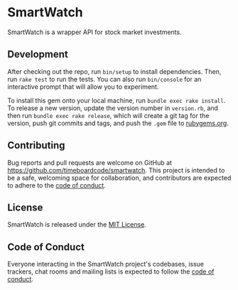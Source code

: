 # SmartWatch

SmartWatch is a wrapper API for stock market investments.

## Development

After checking out the repo, run `bin/setup` to install dependencies. Then, run `rake test` to run the tests. You can also run `bin/console` for an interactive prompt that will allow you to experiment.

To install this gem onto your local machine, run `bundle exec rake install`. To release a new version, update the version number in `version.rb`, and then run `bundle exec rake release`, which will create a git tag for the version, push git commits and tags, and push the `.gem` file to [rubygems.org](https://rubygems.org).

## Contributing

Bug reports and pull requests are welcome on GitHub at https://github.com/timeboardcode/smartwatch. This project is intended to be a safe, welcoming space for collaboration, and contributors are expected to adhere to the [code of conduct](https://github.com/timeboardcode/smartwatch/blob/master/CODE_OF_CONDUCT.md).

## License

SmartWatch is released under the [MIT License](https://opensource.org/licenses/MIT).

## Code of Conduct

Everyone interacting in the SmartWatch project's codebases, issue trackers, chat rooms and mailing lists is expected to follow the [code of conduct](https://github.com/timeboardcode/smartwatch/blob/master/CODE_OF_CONDUCT.md).
